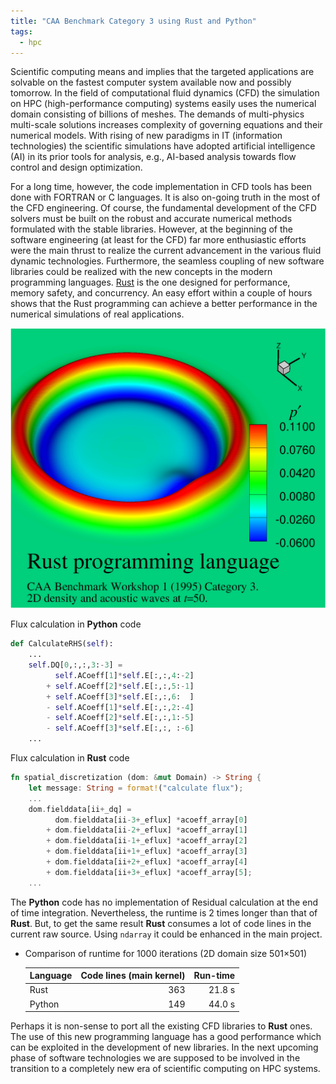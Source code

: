 ```yaml
---
title: "CAA Benchmark Category 3 using Rust and Python"
tags:
  - hpc
---
```


Scientific computing means and implies that the targeted applications are solvable on the fastest computer system available now and possibly tomorrow. In the field of computational fluid dynamics (CFD) the simulation on HPC (high-performance computing) systems easily uses the numerical domain consisting of billions of meshes. The demands of multi-physics multi-scale solutions increases complexity of governing equations and their numerical models. With rising of new paradigms in IT (information technologies) the scientific simulations have adopted artificial intelligence (AI) in its prior tools for analysis, e.g., AI-based analysis towards flow control and design optimization.

For a long time, however, the code implementation in CFD tools has been done with FORTRAN or C languages. It is also on-going truth in the most of the CFD engineering. Of course, the fundamental development of the CFD solvers must be built on the robust and accurate numerical methods formulated with the stable libraries. However, at the beginning of the software engineering (at least for the CFD) far more enthusiastic efforts were the main thrust to realize the current advancement in the various fluid dynamic technologies. Furthermore, the seamless coupling of new software libraries could be realized with the new concepts in the modern programming languages. [Rust](https://www.rust-lang.org/ "Rust Programming Language") is the one designed for performance, memory safety, and concurrency. An easy effort within a couple of hours shows that the Rust programming can achieve a better performance in the numerical simulations of real applications.

![CAA Workshop 1 benchmark problem (category 3)](/assets/images/2021-01-21-1.png "2D wave propagation")

Flux calculation in __Python__ code

```python
def CalculateRHS(self):
    ...
    self.DQ[0,:,:,3:-3] =
          self.ACoeff[1]*self.E[:,:,4:-2]
        + self.ACoeff[2]*self.E[:,:,5:-1]
        + self.ACoeff[3]*self.E[:,:,6:  ]
        - self.ACoeff[1]*self.E[:,:,2:-4]
        - self.ACoeff[2]*self.E[:,:,1:-5]
        - self.ACoeff[3]*self.E[:,:, :-6]
    ...
```

Flux calculation in __Rust__ code
```rust
fn spatial_discretization (dom: &mut Domain) -> String {
    let message: String = format!("calculate flux");
    ...
    dom.fielddata[ii+_dq] =
          dom.fielddata[ii-3+_eflux] *acoeff_array[0]
        + dom.fielddata[ii-2+_eflux] *acoeff_array[1]
        + dom.fielddata[ii-1+_eflux] *acoeff_array[2]
        + dom.fielddata[ii+1+_eflux] *acoeff_array[3]
        + dom.fielddata[ii+2+_eflux] *acoeff_array[4]
        + dom.fielddata[ii+3+_eflux] *acoeff_array[5];
    ...
```
The __Python__ code has no implementation of Residual calculation at the end of time integration. Nevertheless, the runtime is 2 times longer than that of __Rust__. But, to get the same result __Rust__ consumes a lot of code lines in the current raw source. Using `ndarray` it could be enhanced in the main project.

* Comparison of runtime for 1000 iterations (2D domain size 501$\times$501)

  |Language   |Code lines (main kernel) |Run-time|
  |-------|---:|------:|
  |Rust   |363 |21.8 s|
  |Python |149 |44.0 s|

Perhaps it is non-sense to port all the existing CFD libraries to __Rust__ ones. The use of this new programming language has a good performance which can be exploited in the development of new libraries. In the next upcoming phase of software technologies we are supposed to be involved in the transition to a completely new era of scientific computing on HPC systems.
